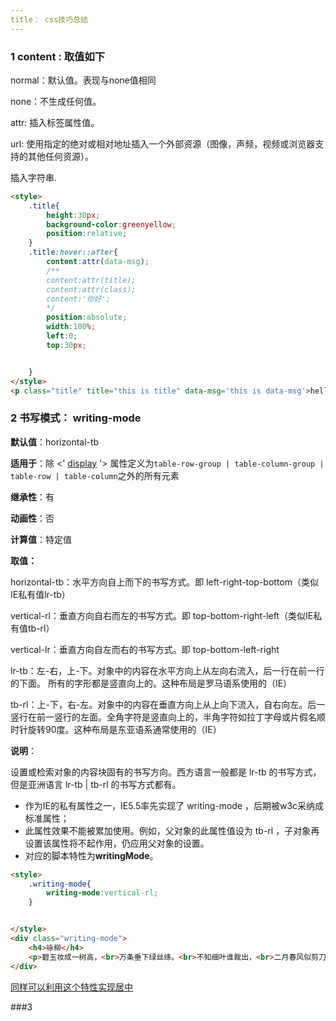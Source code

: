 ```yaml
---
title： css技巧总结
---
```


### 1 content : 取值如下

normal：默认值。表现与none值相同

none：不生成任何值。

attr: 插入标签属性值。

url: 使用指定的绝对或相对地址插入一个外部资源（图像，声频，视频或浏览器支持的其他任何资源）[](http://css.doyoe.com/values/textual/string.htm)。

插入字符串.

```html
<style>
    .title{
        height:30px;
        background-color:greenyellow;
        position:relative;
    }
    .title:hover::after{
        content:attr(data-msg);
        /**
        content:attr(title);
        content:attr(class);
        content:'你好';
        */
        position:absolute;
        width:100%;
        left:0;
        top:30px;


    }
</style>
<p class="title" title="this is title" data-msg='this is data-msg'>helloworld</p>
```

### 2 书写模式： writing-mode

**默认值**：horizontal-tb

**适用于**：除 <' [display](http://css.doyoe.com/properties/layout/display.htm) '> 属性定义为`table-row-group | table-column-group | table-row | table-column`之外的所有元素

**继承性**：有

**动画性**：否

**计算值**：特定值

**取值：**

horizontal-tb：水平方向自上而下的书写方式。即 left-right-top-bottom（类似IE私有值lr-tb）

vertical-rl：垂直方向自右而左的书写方式。即 top-bottom-right-left（类似IE私有值tb-rl）

vertical-lr：垂直方向自左而右的书写方式。即 top-bottom-left-right

lr-tb：左-右，上-下。对象中的内容在水平方向上从左向右流入，后一行在前一行的下面。 所有的字形都是竖直向上的。这种布局是罗马语系使用的（IE）

tb-rl：上-下，右-左。对象中的内容在垂直方向上从上向下流入，自右向左。后一竖行在前一竖行的左面。全角字符是竖直向上的，半角字符如拉丁字母或片假名顺时针旋转90度。这种布局是东亚语系通常使用的（IE）

**说明**：

设置或检索对象的内容块固有的书写方向。西方语言一般都是 lr-tb 的书写方式，但是亚洲语言 lr-tb | tb-rl 的书写方式都有。

- 作为IE的私有属性之一，IE5.5率先实现了 writing-mode ，后期被w3c采纳成标准属性；
- 此属性效果不能被累加使用。例如，父对象的此属性值设为 tb-rl ，子对象再设置该属性将不起作用，仍应用父对象的设置。
- 对应的脚本特性为**writingMode**。

```html
<style>
    .writing-mode{
        writing-mode:vertical-rl;
    }


</style>
<div class="writing-mode">
    <h4>咏柳</h4>
    <p>碧玉妆成一树高，<br>万条垂下绿丝绦。<br>不知细叶谁裁出，<br>二月春风似剪刀。</p>
</div>
```

[同样可以利用这个特性实现居中](https://www.zhangxinxu.com/wordpress/2016/04/css-writing-mode/)

###3 